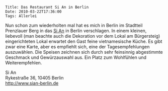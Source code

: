 	Title: Das Restaurant Si An in Berlin
	Date: 2010-03-22T17:36:00
	Tags: Allerlei

Nun schon zum wiederholten mal hat es mich in Berlin im Stadtteil
Prenzlauer Berg in das [Si An](http://www.sian-berlin.de) in Berlin
verschlagen. In einem kleinen, liebevoll (man beachte auch die
Dekoration vor dem Lokal am Bürgersteig) eingerichteten Lokal erwartet
den Gast feine vietnamesische Küche. Es gibt zwar eine Karte, aber es
empfiehlt sich, eine der Tagesempfehlungen auszuwählen. Die Speisen
zeichnen sich durch sehr feinsinnig abgestimmte Geschmack und
Gewürzauswahl aus. Ein Platz zum Wohlfühlen und Weiterempfehlen.

Si An  
Rykestraße 36, 10405 Berlin  
 <http://www.sian-berlin.de>

